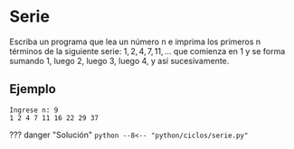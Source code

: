 # Serie 

Escriba un programa que lea un número n e imprima los primeros n términos de la siguiente serie: $1, 2, 4, 7, 11, ...$
que comienza en $1$ y se forma sumando $1$, luego $2$, luego $3$, luego $4$, y así sucesivamente.

## Ejemplo

```
Ingrese n: 9
1 2 4 7 11 16 22 29 37
```

??? danger "Solución"
    ```python
    --8<-- "python/ciclos/serie.py"
    ```